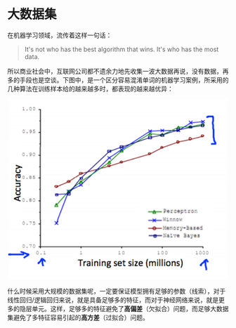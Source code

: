 大数据集
================

在机器学习领域，流传着这样一句话：

> It's not who has the best algorithm that wins. It's who has the most data.

所以商业社会中，互联网公司都不遗余力地先收集一波大数据再说，没有数据，再多的手段也是空谈。下图中，是一个区分容易混淆单词的机器学习案例，所采用的几种算法在训练样本给的越来越多时，都表现的越来越优异：

<div style="text-align:center">
<img src="../attachments/区分易混淆单词.png" width="500"></img>
</div>

什么时候采用大规模的数据集呢，一定要保证模型拥有足够的参数（线索），对于线性回归/逻辑回归来说，就是具备足够多的特征，而对于神经网络来说，就是更多的隐层单元。这样，足够多的特征避免了**高偏差**（欠拟合）问题，而足够大数据集避免了多特征容易引起的**高方差**（过拟合）问题。
